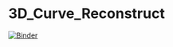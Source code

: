 # 3D_Curve_Reconstruct

[![Binder](http://mybinder.org/badge.svg)](http://mybinder.org:/repo/palmishr/3d_curve_reconstruct)
